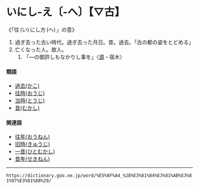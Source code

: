 # いにし‐え〔‐へ〕【▽古】

《「往 (い) にし方 (へ) 」の意》
1.  過ぎ去った古い時代。過ぎ去った月日。昔。過去。「古の都の姿をとどめる」
2.  亡くなった人。故人。    
    1.  「―の御許しもなかりし事を」〈[源](https://dictionary.goo.ne.jp/word/%E6%BA%90%E6%B0%8F%E7%89%A9%E8%AA%9E/#jn-69890)・宿木〉
        

#### 類語

-   [過去(かこ)](https://dictionary.goo.ne.jp/word/%E9%81%8E%E5%8E%BB/#jn-39785)
-   [往時(おうじ)](https://dictionary.goo.ne.jp/word/%E5%BE%80%E6%99%82/#jn-27632)
-   [当時(とうじ)](https://dictionary.goo.ne.jp/word/%E5%BD%93%E6%99%82/#jn-155818)
-   [昔(むかし)](https://dictionary.goo.ne.jp/word/%E6%98%94/#jn-214612)

#### 関連語

-   [往年(おうねん)](https://dictionary.goo.ne.jp/word/%E5%BE%80%E5%B9%B4/#jn-27921)
-   [旧時(きゅうじ)](https://dictionary.goo.ne.jp/word/%E6%97%A7%E6%99%82/#jn-54988)
-   [一昔(ひとむかし)](https://dictionary.goo.ne.jp/word/%E4%B8%80%E6%98%94/#jn-186279)
-   [昔年(せきねん)](https://dictionary.goo.ne.jp/word/%E6%98%94%E5%B9%B4/#jn-123712)

---
`https://dictionary.goo.ne.jp/word/%E5%8F%A4_%28%E3%81%84%E3%81%AB%E3%81%97%E3%81%88%29/`